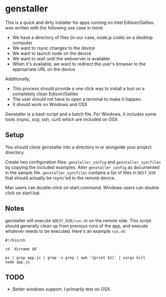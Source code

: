 # genstaller

This is a quick and dirty installer for apps running on Intel Edison/Galileo.  was written with the following use case in mind:

- We have a directory of files (in our case, node.js code) on a desktop computer
- We want to rsync changes to the device
- We want to launch node on the device
- We want to wait until the webserver is available
- When it's available, we want to redirect the user's browser to the appropriate URL on the device

Additionally,

- This process should provide a one click way to install a tool on a completely clean Edison/Galileo
- The user should not have to open a terminal to make it happen.
- It should work on Windows and OSX

Genstaller is a bash script and a batch file.  For Windows, it includes some tools (rsync, scp, ssh, curl) which are included on OSX.

## Setup

You should clone genstaller into a directory in or alongside your project directory.

Create two configuration files: `genstaller_config` and `genstaller_syncfiles` by copying the included examples.  Alter `genstaller_config` as documented in the sample file.  `genstaller_syncfiles` contains a list of files in `DEST_DIR` that should actually be rsync'ed to the remote device.

Mac users can double-click on start.command.  Windows users can double click on start.bat.

## Notes

genstaller will execute `$DEST_DIR/run.sh` on the remote side.  This script should generally clean up from previous runs of the app, and execute whatever needs to be executed.  Here's an example `run.sh`:

```
#!/bin/sh

cd `dirname $0`

ps | grep app.js | grep -v grep | awk '{print $1}' | xargs kill
node app.js
```

## TODO

- Better windows support.  I primarily test on OSX.
